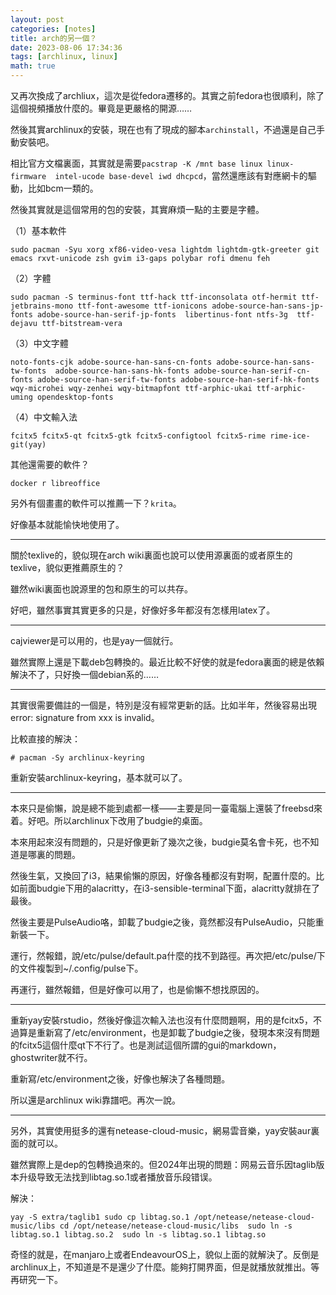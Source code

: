 ```yaml
---
layout: post
categories: [notes]
title: arch的另一個？
date: 2023-08-06 17:34:36
tags: [archlinux, linux]
math: true
---
```


又再次換成了archliux，這次是從fedora遷移的。其實之前fedora也很順利，除了這個視頻播放什麼的。畢竟是更嚴格的開源……

然後其實archlinux的安裝，現在也有了現成的腳本`archinstall`，不過還是自己手動安裝吧。

相比官方文檔裏面，其實就是需要`pacstrap -K /mnt base linux linux-firmware  intel-ucode base-devel iwd dhcpcd`，當然還應該有對應網卡的驅動，比如bcm一類的。

然後其實就是這個常用的包的安裝，其實麻煩一點的主要是字體。

（1）基本軟件

	sudo pacman -Syu xorg xf86-video-vesa lightdm lightdm-gtk-greeter git emacs rxvt-unicode zsh gvim i3-gaps polybar rofi dmenu feh

（2）字體

	sudo pacman -S terminus-font ttf-hack ttf-inconsolata otf-hermit ttf-jetbrains-mono ttf-font-awesome ttf-ionicons adobe-source-han-sans-jp-fonts adobe-source-han-serif-jp-fonts  libertinus-font ntfs-3g  ttf-dejavu ttf-bitstream-vera

（3）中文字體

	noto-fonts-cjk adobe-source-han-sans-cn-fonts adobe-source-han-sans-tw-fonts  adobe-source-han-sans-hk-fonts adobe-source-han-serif-cn-fonts adobe-source-han-serif-tw-fonts adobe-source-han-serif-hk-fonts  wqy-microhei wqy-zenhei wqy-bitmapfont ttf-arphic-ukai ttf-arphic-uming opendesktop-fonts
	
（4）中文輸入法	
	
	fcitx5 fcitx5-qt fcitx5-gtk fcitx5-configtool fcitx5-rime rime-ice-git(yay)

其他還需要的軟件？

`docker r libreoffice`

另外有個畫畫的軟件可以推薦一下？`krita`。

好像基本就能愉快地使用了。

--------

關於texlive的，貌似現在arch wiki裏面也說可以使用源裏面的或者原生的texlive，貌似更推薦原生的？

雖然wiki裏面也說源里的包和原生的可以共存。

好吧，雖然事實其實更多的只是，好像好多年都沒有怎樣用latex了。

--------

cajviewer是可以用的，也是yay一個就行。

雖然實際上還是下載deb包轉換的。最近比較不好使的就是fedora裏面的總是依賴解決不了，只好換一個debian系的……

-------

其實很需要備註的一個是，特別是沒有經常更新的話。比如半年，然後容易出現error: signature from xxx is invalid。

比較直接的解決：

	# pacman -Sy archlinux-keyring

重新安裝archlinux-keyring，基本就可以了。

------

本來只是偷懶，說是總不能到處都一樣——主要是同一臺電腦上還裝了freebsd來着。好吧。所以archlinux下改用了budgie的桌面。

本來用起來沒有問題的，只是好像更新了幾次之後，budgie莫名會卡死，也不知道是哪裏的問題。

然後生氣，又換回了i3，結果偷懶的原因，好像各種都沒有對啊，配置什麼的。比如前面budgie下用的alacritty，在i3-sensible-terminal下面，alacritty就排在了最後。

然後主要是PulseAudio咯，卸載了budgie之後，竟然都沒有PulseAudio，只能重新裝一下。

運行，然報錯，說/etc/pulse/default.pa什麼的找不到路徑。再次把/etc/pulse/下的文件複製到~/.config/pulse下。

再運行，雖然報錯，但是好像可以用了，也是偷懶不想找原因的。

------

重新yay安裝rstudio，然後好像這次輸入法也沒有什麼問題啊，用的是fcitx5，不過算是重新寫了/etc/environment，也是卸載了budgie之後，發現本來沒有問題的fcitx5這個什麼qt下不行了。也是測試這個所謂的gui的markdown，ghostwriter就不行。

重新寫/etc/environment之後，好像也解決了各種問題。

所以還是archlinux wiki靠譜吧。再次一說。


------

另外，其實使用挺多的還有netease-cloud-music，網易雲音樂，yay安裝aur裏面的就可以。

雖然實際上是dep的包轉換過來的。但2024年出現的問題：网易云音乐因taglib版本升级导致无法找到libtag.so.1或者播放音乐段错误。

解決：

`yay -S extra/taglib1
sudo cp libtag.so.1 /opt/netease/netease-cloud-music/libs
cd /opt/netease/netease-cloud-music/libs 
sudo ln -s libtag.so.1 libtag.so.2 
sudo ln -s libtag.so.1 libtag.so  `

奇怪的就是，在manjaro上或者EndeavourOS上，貌似上面的就解決了。反倒是archlinux上，不知道是不是還少了什麼。能夠打開界面，但是就播放就推出。等再研究一下。

